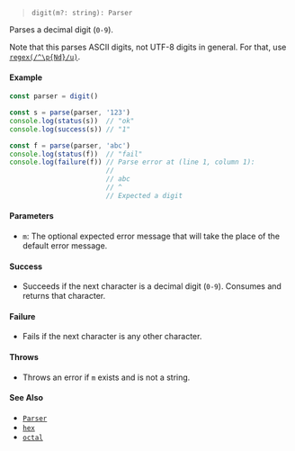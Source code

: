<!--
 Copyright (c) 2020 Thomas J. Otterson
 
 This software is released under the MIT License.
 https://opensource.org/licenses/MIT
-->

> `digit(m?: string): Parser`

Parses a decimal digit (`0-9`).

Note that this parses ASCII digits, not UTF-8 digits in general. For that, use [`regex(/^\p{Nd}/u)`](regex.md).

#### Example

```javascript
const parser = digit()

const s = parse(parser, '123')
console.log(status(s))  // "ok"
console.log(success(s)) // "1"

const f = parse(parser, 'abc')
console.log(status(f))  // "fail"
console.log(failure(f)) // Parse error at (line 1, column 1):
                        //
                        // abc
                        // ^
                        // Expected a digit
```

#### Parameters

* `m`: The optional expected error message that will take the place of the default error message.

#### Success

* Succeeds if the next character is a decimal digit (`0-9`). Consumes and returns that character.

#### Failure

* Fails if the next character is any other character.

#### Throws

* Throws an error if `m` exists and is not a string.

#### See Also

* [`Parser`](../types/parser.md)
* [`hex`](/hex.md)
* [`octal`](/octal.md)